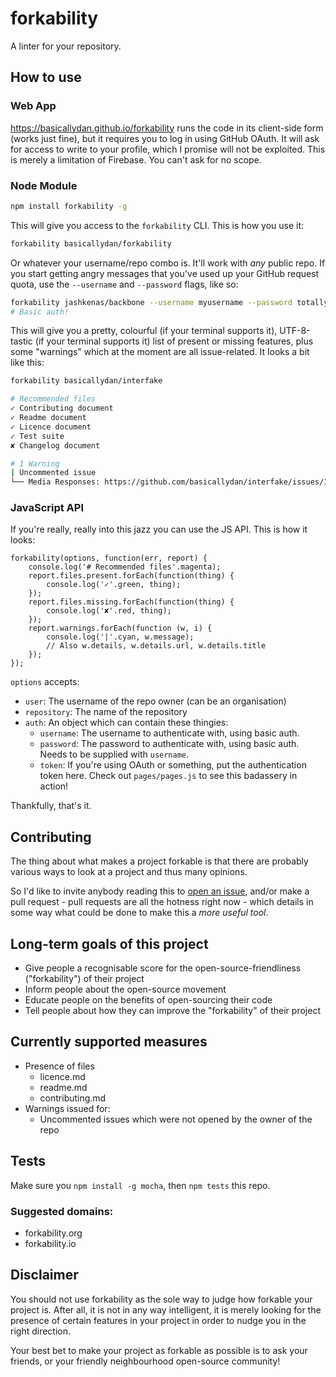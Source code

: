 forkability
===========

A linter for your repository.

## How to use

### Web App

https://basicallydan.github.io/forkability runs the code in its client-side form (works just fine), but it requires you to log in using GitHub OAuth. It will ask for access to write to your profile, which I promise will not be exploited. This is merely a limitation of Firebase. You can't ask for no scope.

### Node Module

```bash
npm install forkability -g
```

This will give you access to the `forkability` CLI. This is how you use it:

```bash
forkability basicallydan/forkability
```

Or whatever your username/repo combo is. It'll work with *any* public repo. If you start getting angry messages that you've used up your GitHub request quota, use the `--username` and `--password` flags, like so:

```bash
forkability jashkenas/backbone --username myusername --password totallynotmypasswordloldonttryitplz
# Basic auth!
```

This will give you a pretty, colourful (if your terminal supports it), UTF-8-tastic (if your terminal supports it) list of present or missing features, plus some "warnings" which at the moment are all issue-related. It looks a bit like this:


```bash
forkability basicallydan/interfake

# Recommended files
✓ Contributing document
✓ Readme document
✓ Licence document
✓ Test suite
✘ Changelog document

# 1 Warning
| Uncommented issue
└── Media Responses: https://github.com/basicallydan/interfake/issues/19
```

### JavaScript API

If you're really, really into this jazz you can use the JS API. This is how it looks:

```
forkability(options, function(err, report) {
	console.log('# Recommended files'.magenta);
	report.files.present.forEach(function(thing) {
		console.log('✓'.green, thing);
	});
	report.files.missing.forEach(function(thing) {
		console.log('✘'.red, thing);
	});
	report.warnings.forEach(function (w, i) {
		console.log('|'.cyan, w.message);
		// Also w.details, w.details.url, w.details.title
	});
});
```

`options` accepts:

* `user`: The username of the repo owner (can be an organisation)
* `repository`: The name of the repository
* `auth`: An object which can contain these thingies:
	* `username`: The username to authenticate with, using basic auth.
	* `password`: The password to authenticate with, using basic auth. Needs to be supplied with `username`.
	* `token`: If you're using OAuth or something, put the authentication token here. Check out `pages/pages.js` to see this badassery in action!

Thankfully, that's it.

## Contributing

The thing about what makes a project forkable is that there are probably various ways to look at a project and thus many opinions.

So I'd like to invite anybody reading this to [open an issue](https://github.com/basicallydan/forkability/issues), and/or make a pull request - pull requests are all the hotness right now - which details in some way what could be done to make this a *more useful tool*.

## Long-term goals of this project

* Give people a recognisable score for the open-source-friendliness ("forkability") of their project
* Inform people about the open-source movement
* Educate people on the benefits of open-sourcing their code
* Tell people about how they can improve the "forkability" of their project

## Currently supported measures

* Presence of files
  * licence.md
  * readme.md
  * contributing.md
* Warnings issued for:
  * Uncommented issues which were not opened by the owner of the repo

## Tests

Make sure you `npm install -g mocha`, then `npm tests` this repo.

### Suggested domains:

* forkability.org
* forkability.io

## Disclaimer

You should not use forkability as the sole way to judge how forkable your project is. After all, it is not in any way intelligent, it is merely looking for the presence of certain features in your project in order to nudge you in the right direction.

Your best bet to make your project as forkable as possible is to ask your friends, or your friendly neighbourhood open-source community!